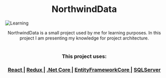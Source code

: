 <h1 align="center">NorthwindData</h1>

![Learning](https://media.wired.com/photos/5932988b9be5e55af6c261cb/master/pass/learning-styles.jpg)
<div align="center">
  NorthwindData is a small project used by me for learning purposes. In this project I am presenting my knowledge for project architecture.
</div>
<br />

<h3 align="center">This project uses:</h3>
<div align="center">
  <h3>
    <a href="https://reactjs.org/">
      React
    </a>
    <span> | </span>
    <a href="https://redux.js.org/">
      Redux
    </a>
    <span> | </span>
    <a href="https://dotnet.microsoft.com/download">
      .Net Core
    </a>
    <span> | </span>
    <a href="https://github.com/aspnet/EntityFrameworkCore">
      EntityFrameworkCore
    </a>
    <span> | </span>
    <a href="https://www.microsoft.com/en-us/sql-server/sql-server-2017">
      SQLServer
    </a>
  </h3>
</div>


